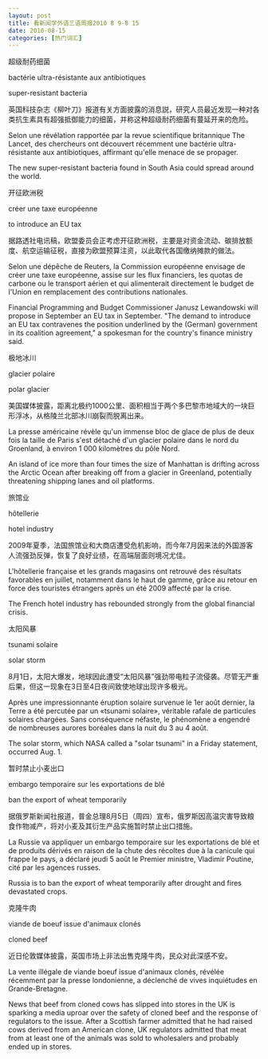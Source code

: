 ```yaml
---
layout: post
title: 看新闻学外语三语周报2010 8 9-8 15
date: 2010-08-15
categories: [热门词汇]  
---
```


超级耐药细菌

bactérie ultra-résistante aux antibiotiques

super-resistant bacteria

英国科技杂志《柳叶刀》报道有关方面披露的消息説，研究人员最近发现一种对各类抗生素具有超强抵御能力的细菌，并称这种超级耐药细菌有蔓延开来的危险。

Selon une révélation rapportée par la revue scientifique britannique The Lancet, des chercheurs ont découvert récemment une bactérie ultra-résistante aux antibiotiques, affirmant qu'elle menace de se propager.

The new super-resistant bacteria found in South Asia could spread around the world.

开征欧洲税

créer une taxe européenne

to introduce an EU tax

据路透社电讯稿，欧盟委员会正考虑开征欧洲税，主要是对资金流动、碳排放额度、航空运输征税，直接为欧盟预算注资，以此取代各国缴纳摊款的做法。

Selon une dépêche de Reuters, la Commission européenne envisage de créer une taxe européenne, assise sur les flux financiers, les quotas de carbone ou le transport aérien et qui alimenterait directement le budget de l'Union en remplacement des contributions nationales.

Financial Programming and Budget Commissioner Janusz Lewandowski will propose in September an EU tax in September. "The demand to introduce an EU tax contravenes the position underlined by the (German) government in its coalition agreement," a spokesman for the country's finance ministry said.

极地冰川

glacier polaire

polar glacier

美国媒体披露，距离北极约1000公里、面积相当于两个多巴黎市地域大的一块巨形浮冰，从格陵兰北部冰川崩裂而脱离出来。

La presse américaine révèle qu'un immense bloc de glace de plus de deux fois la taille de Paris s'est détaché d'un glacier polaire dans le nord du Groenland, à environ 1 000 kilomètres du pôle Nord.

An island of ice more than four times the size of Manhattan is drifting across the Arctic Ocean after breaking off from a glacier in Greenland, potentially threatening shipping lanes and oil platforms.

旅馆业

hôtellerie

hotel industry

2009年夏季，法国旅馆业和大商店遭受危机影响，而今年7月因来法的外国游客人流强劲反弹，恢复了良好业绩，在高端层面则境况尤佳。

L'hôtellerie française et les grands magasins ont retrouvé des résultats favorables en juillet, notamment dans le haut de gamme, grâce au retour en force des touristes étrangers après un été 2009 affecté par la crise.

The French hotel industry has rebounded strongly from the global financial crisis.

太阳风暴

tsunami solaire

solar storm

8月1日，太阳大爆发，地球因此遭受“太阳风暴”强劲带电粒子流侵袭。尽管无严重后果，但这一现象在3日至4日夜间致使地球出现许多极光。

Après une impressionnante éruption solaire survenue le 1er août dernier, la Terre a été percutée par un «tsunami solaire», véritable rafale de particules solaires chargées. Sans conséquence néfaste, le phénomène a engendré de nombreuses aurores boréales dans la nuit du 3 au 4 août.

The solar storm, which NASA called a "solar tsunami" in a Friday statement, occurred Aug. 1.

暂时禁止小麦出口

embargo temporaire sur les exportations de blé

ban the export of wheat temporarily

据俄罗斯新闻社报道，普金总理8月5日（周四）宣布，俄罗斯因高温灾害导致粮食作物减产，将对小麦及其衍生产品实施暂时禁止出口措施。

La Russie va appliquer un embargo temporaire sur les exportations de blé et de produits dérivés en raison de la chute des récoltes due à la canicule qui frappe le pays, a déclaré jeudi 5 août le Premier ministre, Vladimir Poutine, cité par les agences russes.

Russia is to ban the export of wheat temporarily after drought and fires devastated crops.

克隆牛肉

viande de boeuf issue d'animaux clonés

cloned beef

近日伦敦媒体披露，英国市场上非法出售克隆牛肉，民众对此深感不安。

La vente illégale de viande boeuf issue d'animaux clonés, révélée récemment par la presse londonienne, a déclenché de vives inquiétudes en Grande-Bretagne.

News that beef from cloned cows has slipped into stores in the UK is sparking a media uproar over the safety of cloned beef and the response of regulators to the issue. After a Scottish farmer admitted that he had raised cows derived from an American clone, UK regulators admitted that meat from at least one of the animals was sold to wholesalers and probably ended up in stores.

